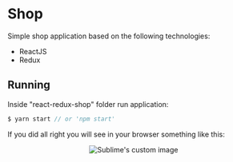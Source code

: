 # Shop

Simple shop application based on the following technologies:
* ReactJS
* Redux

## Running
Inside "react-redux-shop" folder run application:
```js
$ yarn start // or 'npm start'
```
If you did all right you will see in your browser something like this:
<p align="center">
  <img src="https://image.ibb.co/nO80YJ/2018_05_30_22_57_44.png?raw=true" alt="Sublime's custom image"/>
</p>
